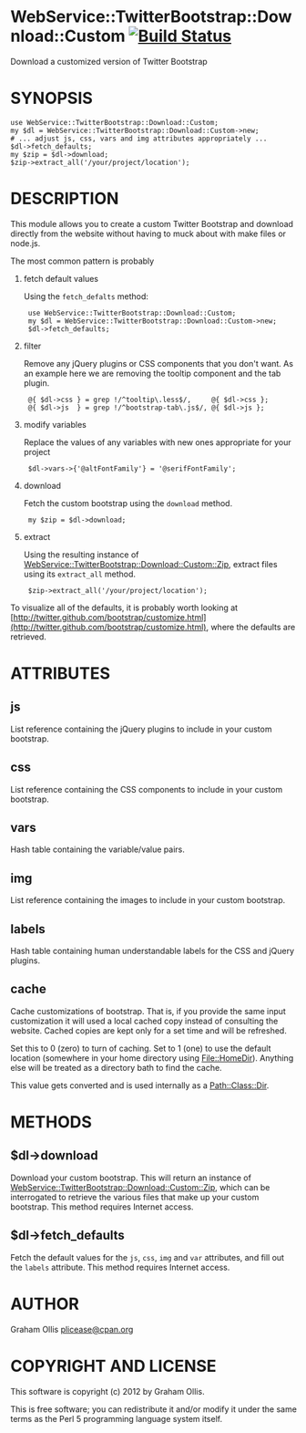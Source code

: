 # WebService::TwitterBootstrap::Download::Custom [![Build Status](https://secure.travis-ci.org/plicease/WebService-TwitterBootstrap-Download-Custom.png)](http://travis-ci.org/plicease/WebService-TwitterBootstrap-Download-Custom)

Download a customized version of Twitter Bootstrap

# SYNOPSIS

    use WebService::TwitterBootstrap::Download::Custom;
    my $dl = WebService::TwitterBootstrap::Download::Custom->new;
    # ... adjust js, css, vars and img attributes appropriately ...
    $dl->fetch_defaults;
    my $zip = $dl->download;
    $zip->extract_all('/your/project/location');

# DESCRIPTION

This module allows you to create a custom Twitter Bootstrap and download
directly from the website without having to muck about with make files or
node.js.

The most common pattern is probably

1. fetch default values 

    Using the `fetch_defalts` method:

        use WebService::TwitterBootstrap::Download::Custom;
        my $dl = WebService::TwitterBootstrap::Download::Custom->new;
        $dl->fetch_defaults;

2. filter

    Remove any jQuery plugins or CSS components that you don't want.
    As an example here we are removing the tooltip component and the
    tab plugin.

        @{ $dl->css } = grep !/^tooltip\.less$/,     @{ $dl->css };
        @{ $dl->js  } = grep !/^bootstrap-tab\.js$/, @{ $dl->js };

3. modify variables

    Replace the values of any variables with new ones appropriate for your project

        $dl->vars->{'@altFontFamily'} = '@serifFontFamily';

4. download

    Fetch the custom bootstrap using the `download` method.

        my $zip = $dl->download;

5. extract

    Using the resulting instance of [WebService::TwitterBootstrap::Download::Custom::Zip](http://search.cpan.org/perldoc?WebService::TwitterBootstrap::Download::Custom::Zip),
    extract files using its `extract_all` method.

        $zip->extract_all('/your/project/location');

To visualize all of the defaults, it is probably worth looking at
[http://twitter.github.com/bootstrap/customize.html](http://twitter.github.com/bootstrap/customize.html), where the 
defaults are retrieved.

# ATTRIBUTES

## js

List reference containing the jQuery plugins to include in your
custom bootstrap.

## css

List reference containing the CSS components to include in your
custom bootstrap.

## vars

Hash table containing the variable/value pairs.

## img

List reference containing the images to include in your custom bootstrap.

## labels

Hash table containing human understandable labels for the CSS and jQuery
plugins.

## cache

Cache customizations of bootstrap.  That is, if you provide the same input
customization it will used a local cached copy instead of consulting the
website.  Cached copies are kept only for a set time and will be refreshed.

Set this to 0 (zero) to turn of caching.   Set to 1 (one) to use the default
location (somewhere in your home directory using [File::HomeDir](http://search.cpan.org/perldoc?File::HomeDir)).  Anything
else will be treated as a directory bath to find the cache.

This value gets converted and is used internally as a [Path::Class::Dir](http://search.cpan.org/perldoc?Path::Class::Dir).

# METHODS

## $dl->download

Download your custom bootstrap.  This will return an instance of
[WebService::TwitterBootstrap::Download::Custom::Zip](http://search.cpan.org/perldoc?WebService::TwitterBootstrap::Download::Custom::Zip), which can
be interrogated to retrieve the various files that make up your
custom bootstrap.  This method requires Internet access.

## $dl->fetch\_defaults

Fetch the default values for the `js`, `css`, `img` and `var` attributes, and
fill out the `labels` attribute.  This method requires Internet access.

# AUTHOR

Graham Ollis <plicease@cpan.org>

# COPYRIGHT AND LICENSE

This software is copyright (c) 2012 by Graham Ollis.

This is free software; you can redistribute it and/or modify it under
the same terms as the Perl 5 programming language system itself.
